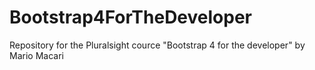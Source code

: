 # Bootstrap4ForTheDeveloper
Repository for the Pluralsight cource "Bootstrap 4 for the developer" by Mario Macari
